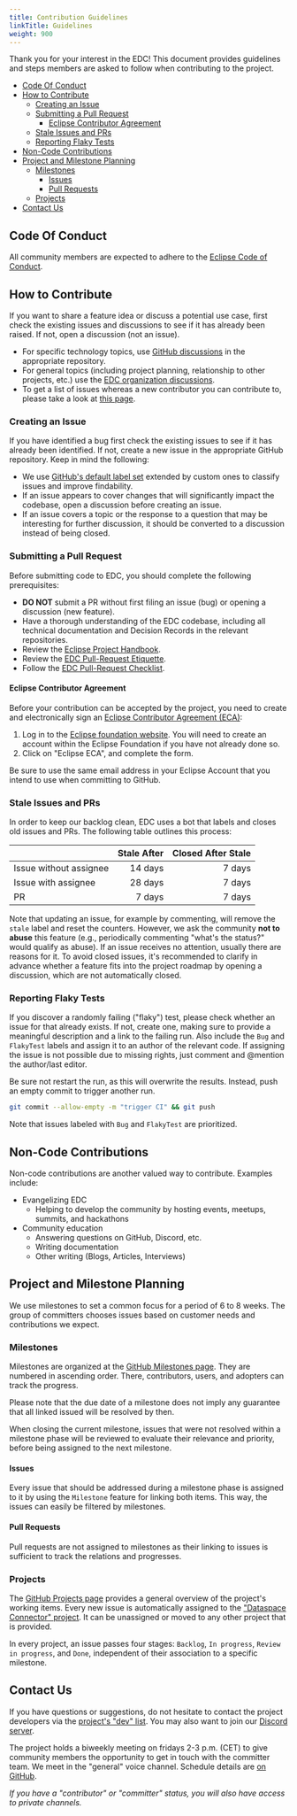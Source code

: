 ```yaml
---
title: Contribution Guidelines
linkTitle: Guidelines
weight: 900
---
```


Thank you for your interest in the EDC! This document provides guidelines and steps members are asked to follow when
contributing to the project.

<!-- TOC -->

- [Code Of Conduct](#code-of-conduct)
- [How to Contribute](#how-to-contribute)
  - [Creating an Issue](#creating-an-issue)
  - [Submitting a Pull Request](#submitting-a-pull-request)
    - [Eclipse Contributor Agreement](#eclipse-contributor-agreement)
  - [Stale Issues and PRs](#stale-issues-and-prs)
  - [Reporting Flaky Tests](#reporting-flaky-tests)
- [Non-Code Contributions](#non-code-contributions)
- [Project and Milestone Planning](#project-and-milestone-planning)
  - [Milestones](#milestones)
    - [Issues](#issues)
    - [Pull Requests](#pull-requests)
  - [Projects](#projects)
- [Contact Us](#contact-us)
<!-- TOC -->

## Code Of Conduct

All community members are expected to adhere to
the [Eclipse Code of Conduct](https://www.eclipse.org/org/documents/Community_Code_of_Conduct.php).

## How to Contribute

If you want to share a feature idea or discuss a potential use case, first check the existing issues and discussions to
see if it has already been raised. If not, open a discussion (not an issue).

- For specific technology topics, use [GitHub discussions](https://github.com/features/discussions)
  in the appropriate repository.
- For general topics (including project planning, relationship to other projects, etc.) use the [EDC
  organization discussions](https://github.com/orgs/eclipse-edc/discussions).
- To get a list of issues whereas a new contributor you can contribute to, please take a look at
  [this page](https://github.com/search?q=org%3Aeclipse-edc+label%3A%22good+first+issue%22+state%3Aopen&type=issues&ref=advsearch).

### Creating an Issue

If you have identified a bug first check the existing issues to see if it has already been identified. If not, create
a new issue in the appropriate GitHub repository. Keep in mind the following:

- We
  use [GitHub's default label set](https://docs.github.com/en/issues/using-labels-and-milestones-to-track-work/managing-labels)
  extended by custom ones to classify issues and improve findability.
- If an issue appears to cover changes that will significantly impact the codebase, open a discussion before creating an
  issue.
- If an issue covers a topic or the response to a question that may be interesting for further discussion, it should be
  converted to a discussion instead of being closed.

### Submitting a Pull Request

Before submitting code to EDC, you should complete the following prerequisites:

- **DO NOT** submit a PR without first filing an issue (bug) or opening a discussion (new feature).
- Have a thorough understanding of the EDC codebase, including all technical documentation and Decision Records in the
  relevant repositories.
- Review the [Eclipse Project Handbook](https://www.eclipse.org/projects/handbook/#contributing).
- Review the [EDC Pull-Request Etiquette](pr-etiquette).
- Follow the [EDC Pull-Request Checklist](pr-checklist).

#### Eclipse Contributor Agreement

Before your contribution can be accepted by the project, you need to create and electronically sign
an [Eclipse Contributor Agreement (ECA)](http://www.eclipse.org/legal/ecafaq.php):

1. Log in to the [Eclipse foundation website](https://accounts.eclipse.org/user/login/). You will
   need to create an account within the Eclipse Foundation if you have not already done so.
2. Click on "Eclipse ECA", and complete the form.

Be sure to use the same email address in your Eclipse Account that you intend to use when committing to GitHub.

### Stale Issues and PRs

In order to keep our backlog clean, EDC uses a bot that labels and closes old issues and PRs. The following table
outlines this process:

|                        | Stale After | Closed After Stale |
| :--------------------- | ----------: | -----------------: |
| Issue without assignee |     14 days |             7 days |
| Issue with assignee    |     28 days |             7 days |
| PR                     |      7 days |             7 days |

Note that updating an issue, for example by commenting, will remove the `stale` label and reset the counters. However,
we ask the community **not to abuse** this feature (e.g., periodically commenting "what's the status?" would qualify as
abuse). If an issue receives no attention, usually there are reasons for it. To avoid closed issues, it's recommended to
clarify in advance whether a feature fits into the project roadmap by opening a discussion, which are not automatically
closed.

### Reporting Flaky Tests

If you discover a randomly failing ("flaky") test, please check whether an issue for that already
exists. If not, create one, making sure to provide a meaningful description and a link to the failing run. Also include
the `Bug` and `FlakyTest` labels and assign it to an author of the relevant code. If assigning the issue is not
possible due to missing rights, just comment and @mention the author/last editor.

Be sure not restart the run, as this will overwrite the results. Instead, push an empty commit to trigger another run.

```bash
git commit --allow-empty -m "trigger CI" && git push
```

Note that issues labeled with `Bug` and `FlakyTest` are prioritized.

## Non-Code Contributions

Non-code contributions are another valued way to contribute. Examples include:

- Evangelizing EDC
  - Helping to develop the community by hosting events, meetups, summits, and hackathons
- Community education
  - Answering questions on GitHub, Discord, etc.
  - Writing documentation
  - Other writing (Blogs, Articles, Interviews)

## Project and Milestone Planning

We use milestones to set a common focus for a period of 6 to 8 weeks. The group of committers chooses issues based on
customer needs and contributions we expect.

### Milestones

Milestones are organized at the [GitHub Milestones page](https://github.com/eclipse-edc/Connector/milestones).
They are numbered in ascending order. There, contributors, users, and adopters can track the progress.

Please note that the due date of a milestone does not imply any guarantee that all linked issued will
be resolved by then.

When closing the current milestone, issues that were not resolved within a milestone phase will be
reviewed to evaluate their relevance and priority, before being assigned to the next milestone.

#### Issues

Every issue that should be addressed during a milestone phase is assigned to it by using the
`Milestone` feature for linking both items. This way, the issues can easily be filtered by
milestones.

#### Pull Requests

Pull requests are not assigned to milestones as their linking to issues is sufficient to track
the relations and progresses.

### Projects

The [GitHub Projects page](https://github.com/eclipse-edc/Connector/projects)
provides a general overview of the project's working items. Every new issue is automatically assigned
to the ["Dataspace Connector" project](https://github.com/orgs/eclipse-edc/projects/3).
It can be unassigned or moved to any other project that is provided.

In every project, an issue passes four stages: `Backlog`, `In progress`, `Review in progress`, and `Done`,
independent of their association to a specific milestone.

## Contact Us

If you have questions or suggestions, do not hesitate to contact the project developers via
the [project's "dev" list](https://dev.eclipse.org/mailman/listinfo/edc-dev). You may also want to join
our [Discord server](https://discord.gg/n4sD9qtjMQ).

The project holds a biweekly meeting on fridays 2-3 p.m. (CET) to give community members the
opportunity to get in touch with the committer team. We meet in the "general" voice channel.
Schedule details are [on GitHub](https://github.com/eclipse-edc/Connector/discussions/1303).

_If you have a "contributor" or "committer" status, you will also have access to private channels._
